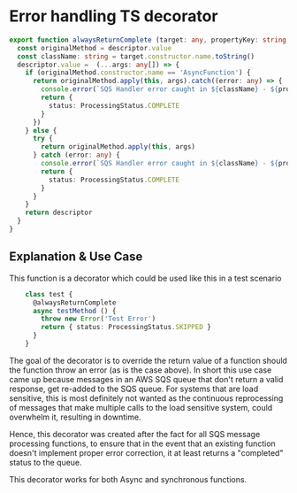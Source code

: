 # Error handling TS decorator
```typescript
export function alwaysReturnComplete (target: any, propertyKey: string, descriptor: PropertyDescriptor): any {
  const originalMethod = descriptor.value
  const className: string = target.constructor.name.toString()
  descriptor.value =  (...args: any[]) => {
    if (originalMethod.constructor.name == 'AsyncFunction') {
      return originalMethod.apply(this, args).catch((error: any) => {
        console.error(`SQS Handler error caught in ${className} - ${propertyKey} \n\r`, error)
        return {
          status: ProcessingStatus.COMPLETE
        }
      })
    } else {
      try {
        return originalMethod.apply(this, args)
      } catch (error: any) {
        console.error(`SQS Handler error caught in ${className} - ${propertyKey} \n\r`, error)
        return {
          status: ProcessingStatus.COMPLETE
        }
      }
    }
    return descriptor
  }
}
```
## Explanation & Use Case
This function is a decorator which could be used like this in a test scenario
```typescript
    class test {
      @alwaysReturnComplete
      async testMethod () {
        throw new Error('Test Error')
        return { status: ProcessingStatus.SKIPPED }
      }
    }
```
The goal of the decorator is to override the return value of a function should the function throw an error (as is the case above).
In short this use case came up because messages in an AWS SQS queue that don't return a valid response, 
get re-added to the SQS queue. For systems that are load sensitive, this is most definitely not wanted as the
continuous reprocessing of messages that make multiple calls to the load sensitive system, could overwhelm it, resulting
in downtime.

Hence, this decorator was created after the fact for all SQS message processing functions, to ensure that in the event 
that an existing function doesn't implement proper error correction, it at least returns a "completed" status to the queue.

This decorator works for both Async and synchronous functions.